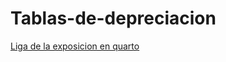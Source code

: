 # Tablas-de-depreciacion
[Liga de la exposicion en quarto](https://0498fa0ee6384e25bcc7a119d54cec3a.app.posit.cloud/p/d9f24cac/#/title-slide)
